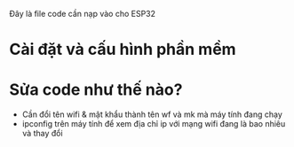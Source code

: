 Đây là file code cần nạp vào cho ESP32
# Cài đặt và cấu hình phần mềm


# Sửa code như thế nào?
- Cần đổi tên wifi & mật khẩu thành tên wf và mk mà máy tính đang chạy
- ipconfig trên máy tính để xem địa chỉ ip với mạng wifi đang là bao nhiêu và thay đổi


<!-- <details>
  <summary>Click me</summary>
  
  ### Heading
  1. Foo
  2. Bar
     * Baz
     * Qux

  ### Some Javascript
  ```js
  function logSomething(something) {
    console.log('Something', something);
  }
  ```
</details> -->